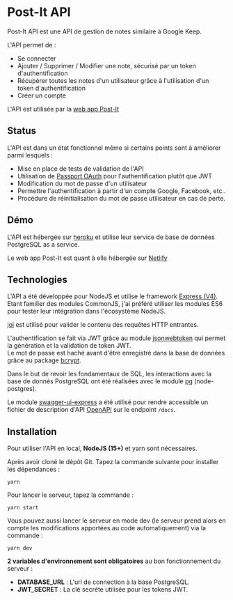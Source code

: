 # Post-It API

Post-It API est une API de gestion de notes similaire à Google Keep.

L'API permet de :

- Se connecter
- Ajouter / Supprimer / Modifier une note, sécurisé par un token d'authentification
- Récupérer toutes les notes d'un utilisateur grâce à l'utilisation d'un token d'authentification
- Créer un compte

L'API est utilisée par la [web app Post-It](https://github.com/lsinquin/post-it-WIP)

## Status

L'API est dans un état fonctionnel même si certains points sont à améliorer parmi lesquels :

- Mise en place de tests de validation de l'API
- Utilisation de [Passport OAuth](http://www.passportjs.org/docs/oauth/) pour l'authentification plutôt que JWT
- Modification du mot de passe d'un utilisateur
- Permettre l'authentification à partir d'un compte Google, Facebook, etc..
- Procédure de réinitialisation du mot de passe utilisateur en cas de perte.

## Démo

L'API est hébergée sur [heroku](https://post-it-api.herokuapp.com/) et utilise leur service de base de données PostgreSQL as a service.

Le web app Post-It est quant à elle hébergée sur [Netlify](https://trusting-gates-880974.netlify.app/)

## Technologies

L'API a été développée pour NodeJS et utilise le framework [Express (V4)](https://expressjs.com/). Etant familier des modules CommonJS, j'ai préféré utiliser les modules ES6 pour tester leur intégration dans l'écosystème NodeJS.

[joi](https://joi.dev/) est utilisé pour valider le contenu des requêtes HTTP entrantes.

L'authentification se fait via JWT grâce au module [jsonwebtoken](https://www.npmjs.com/package/jsonwebtoken) qui permet la génération et la validation de token JWT.  
Le mot de passe est haché avant d'être enregistré dans la base de données grâce au package [bcrypt](https://www.npmjs.com/package/bcrypt).

Dans le but de revoir les fondamentaux de SQL, les interactions avec la base de donnés PostgreSQL ont été réalisées avec le module [pg](https://node-postgres.com/) (node-postgres).

Le module [swagger-ui-express](https://www.npmjs.com/package/swagger-ui-express) a été utilisé pour rendre accessible un fichier de description d'API [OpenAPI](https://swagger.io/specification/) sur le endpoint `/docs`.

## Installation

Pour utiliser l'API en local, **NodeJS (15+)** et yarn sont nécessaires.

Après avoir cloné le dépôt Git. Tapez la commande suivante pour installer les dépendances :

`yarn`

Pour lancer le serveur, tapez la commande :

`yarn start`

Vous pouvez aussi lancer le serveur en mode dev (le serveur prend alors en compte les modifications apportées au code automatiquement) via la commande :

`yarn dev`

**2 variables d'environnement sont obligatoires** au bon fonctionnement du serveur :

- **DATABASE_URL** : L'url de connection à la base PostgreSQL.
- **JWT_SECRET** : La clé secréte utilisée pour les tokens JWT.
